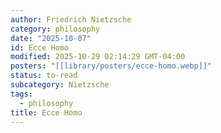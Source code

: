 ```yaml
---
author: Friedrich Nietzsche
category: philosophy
date: "2025-10-07"
id: Ecce Homo
modified: 2025-10-29 02:14:29 GMT-04:00
posters: "[[library/posters/ecce-homo.webp]]"
status: to-read
subcategory: Nietzsche
tags:
  - philosophy
title: Ecce Homo
---
```

